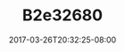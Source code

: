 ---
title: B2e32680
date: 2017-03-26T20:32:25-08:00
draft: false
location: Washington
img_url: https://d17enza3bfujl8.cloudfront.net/b2e32680.jpg
original_fn: ""
tags:
- Washington
- on the road

---